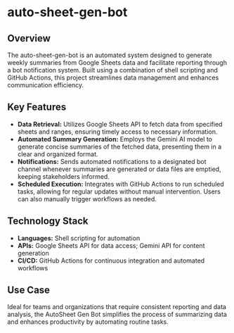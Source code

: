 # auto-sheet-gen-bot

## Overview
The auto-sheet-gen-bot is an automated system designed to generate weekly summaries from Google Sheets data and facilitate reporting through a bot notification system. Built using a combination of shell scripting and GitHub Actions, this project streamlines data management and enhances communication efficiency.

## Key Features
- **Data Retrieval:** Utilizes Google Sheets API to fetch data from specified sheets and ranges, ensuring timely access to necessary information.
- **Automated Summary Generation:** Employs the Gemini AI model to generate concise summaries of the fetched data, presenting them in a clear and organized format.
- **Notifications:** Sends automated notifications to a designated bot channel whenever summaries are generated or data files are emptied, keeping stakeholders informed.
- **Scheduled Execution:** Integrates with GitHub Actions to run scheduled tasks, allowing for regular updates without manual intervention. Users can also manually trigger workflows as needed.

## Technology Stack
- **Languages:** Shell scripting for automation
- **APIs:** Google Sheets API for data access; Gemini API for content generation
- **CI/CD:** GitHub Actions for continuous integration and automated workflows

## Use Case
Ideal for teams and organizations that require consistent reporting and data analysis, the AutoSheet Gen Bot simplifies the process of summarizing data and enhances productivity by automating routine tasks.
